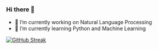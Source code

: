 ### Hi there 👋

- 🔭 I’m currently working on Natural Language Processing
- 🌱 I’m currently learning Python and Machine Learning

[![GitHub Streak](http://github-readme-streak-stats.herokuapp.com?user=AnnaVerbytska&theme=gruvbox_duo&mode=weekly)](https://git.io/streak-stats)
